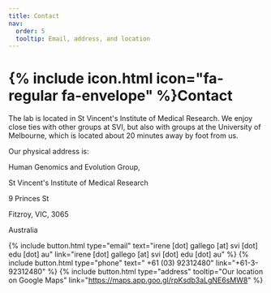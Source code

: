```yaml
---
title: Contact
nav:
  order: 5
  tooltip: Email, address, and location
---
```


# {% include icon.html icon="fa-regular fa-envelope" %}Contact

The lab is located in St Vincent's Institute of Medical Research. We enjoy close ties with other groups at SVI, but also with groups at the University of Melbourne, which is located about 20 minutes away by foot from us.

Our physical address is:

Human Genomics and Evolution Group,

St Vincent's Institute of Medical Research

9 Princes St

Fitzroy, VIC, 3065

Australia

{%
  include button.html
  type="email"
  text="irene [dot] gallego [at] svi [dot] edu [dot] au"
  link="irene [dot] gallego [at] svi [dot] edu [dot] au"
%}
{%
  include button.html
  type="phone"
  text=" +61 (03) 92312480"
  link="+61-3-92312480"
%}
{%
  include button.html
  type="address"
  tooltip="Our location on Google Maps"
  link="https://maps.app.goo.gl/rpKsdb3aLgNE6sMW8"
%}